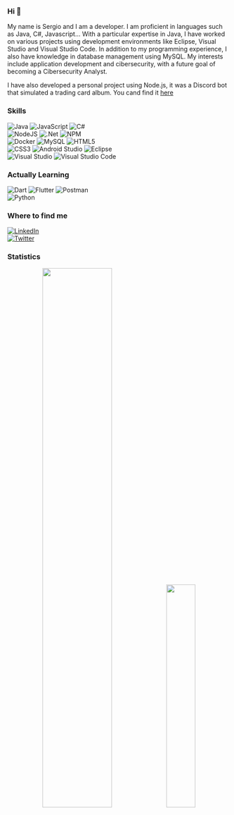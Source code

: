### Hi 👋

<!--
**sergiotorres262/sergiotorres262** is a ✨ _special_ ✨ repository because its `README.md` (this file) appears on your GitHub profile.-->

My name is Sergio and I am a developer. I am proficient in languages such as Java, C#, Javascript... With a particular expertise in Java, I have worked on various projects using development environments like Eclipse, Visual Studio and Visual Studio Code. In addition to my programming experience, I also have knowledge in database management using MySQL. My interests include application development and cibersecurity, with a future goal of becoming a Cibersecurity Analyst.

I have also developed a personal project using Node.js, it was a Discord bot that simulated a trading card album. You cand find it [here](https://github.com/sergiotorres262/Discord-Card-Collection)

### Skills

![Java](https://img.shields.io/badge/java-%23ED8B00.svg?style=for-the-badge&logo=java&logoColor=white)
![JavaScript](https://img.shields.io/badge/javascript-%23323330.svg?style=for-the-badge&logo=javascript&logoColor=%23F7DF1E)
![C#](https://img.shields.io/badge/c%23-%23239120.svg?style=for-the-badge&logo=c-sharp&logoColor=white)
</br>
![NodeJS](https://img.shields.io/badge/node.js-6DA55F?style=for-the-badge&logo=node.js&logoColor=white)
![.Net](https://img.shields.io/badge/.NET-5C2D91?style=for-the-badge&logo=.net&logoColor=white)
![NPM](https://img.shields.io/badge/NPM-%23000000.svg?style=for-the-badge&logo=npm&logoColor=white)
</br>
![Docker](https://img.shields.io/badge/docker-%230db7ed.svg?style=for-the-badge&logo=docker&logoColor=white)
![MySQL](https://img.shields.io/badge/mysql-%2300f.svg?style=for-the-badge&logo=mysql&logoColor=white)
![HTML5](https://img.shields.io/badge/html5-%23E34F26.svg?style=for-the-badge&logo=html5&logoColor=white)
</br>
![CSS3](https://img.shields.io/badge/css3-%231572B6.svg?style=for-the-badge&logo=css3&logoColor=white)
![Android Studio](https://img.shields.io/badge/Android%20Studio-3DDC84.svg?style=for-the-badge&logo=android-studio&logoColor=white)
![Eclipse](https://img.shields.io/badge/Eclipse-FE7A16.svg?style=for-the-badge&logo=Eclipse&logoColor=white)
</br>
![Visual Studio](https://img.shields.io/badge/Visual%20Studio-5C2D91.svg?style=for-the-badge&logo=visual-studio&logoColor=white)
![Visual Studio Code](https://img.shields.io/badge/Visual%20Studio%20Code-0078d7.svg?style=for-the-badge&logo=visual-studio-code&logoColor=white)

### Actually Learning
![Dart](https://img.shields.io/badge/dart-%230175C2.svg?style=for-the-badge&logo=dart&logoColor=white)
![Flutter](https://img.shields.io/badge/Flutter-%2302569B.svg?style=for-the-badge&logo=Flutter&logoColor=white)
![Postman](https://img.shields.io/badge/Postman-FF6C37?style=for-the-badge&logo=postman&logoColor=white)
</br>
![Python](https://img.shields.io/badge/python-3670A0?style=for-the-badge&logo=python&logoColor=ffdd54)

### Where to find me
[![LinkedIn](https://img.shields.io/badge/linkedin-%230077B5.svg?style=for-the-badge&logo=linkedin&logoColor=white)](https://linkedin.com/in/sergio-ojeda-torres/)
</br>
[![Twitter](https://img.shields.io/badge/Twitter-%231DA1F2.svg?style=for-the-badge&logo=Twitter&logoColor=white)](https://twitter.com/Sergitest_)


### Statistics   

<p align="center">
    <img width="56%" src="https://github-readme-stats.vercel.app/api?username=sergiotorres262&show_icons=true&theme=tokyonight"/>
    <img width="36%" src="https://github-readme-stats.vercel.app/api/top-langs/?username=sergiotorres262&layout=compact&theme=tokyonight"/>
</p>

